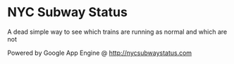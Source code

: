NYC Subway Status
===============

A dead simple way to see which trains are running as normal and which are not

Powered by Google App Engine @ http://nycsubwaystatus.com
